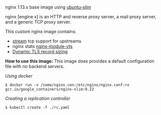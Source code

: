 
nginx 1.13.x base image using [ubuntu-slim](https://github.com/kubernetes/ingress/tree/master/images/ubuntu-slim)

nginx [engine x] is an HTTP and reverse proxy server, a mail proxy server, and a generic TCP proxy server.

This custom nginx image contains:
- [stream](http://nginx.org/en/docs/stream/ngx_stream_core_module.html) tcp support for upstreams
- nginx stats [nginx-module-vts](https://github.com/vozlt/nginx-module-vts)
- [Dynamic TLS record sizing](https://blog.cloudflare.com/optimizing-tls-over-tcp-to-reduce-latency/)


**How to use this image:**
This image does provides a default configuration file with no backend servers.

*Using docker*
```
$ docker run -v /some/nginx.con:/etc/nginx/nginx.conf:ro gcr.io/google_containers/nginx-slim:0.22
```

*Creating a replication controller*
```
$ kubectl create -f ./rc.yaml
```
